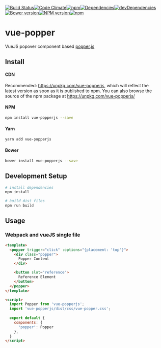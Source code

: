 <p align="center">

  [![Build Status](https://img.shields.io/travis/RobinCK/vue-popper.svg?style=flat-square)](https://travis-ci.org/RobinCK/vue-popper)[![Code Climate](https://img.shields.io/codeclimate/github/RobinCK/vue-popper.svg?style=flat-square)](https://codeclimate.com/github/RobinCK/vue-popper)[![npm](https://img.shields.io/npm/dt/vue-popper.svg?style=flat-square)](https://github.com/RobinCK/vue-popper)[![Dependencies](https://david-dm.org/robinck/vue-popper.svg?style=flat-square)](https://david-dm.org/robinck/vue-popper)[![devDependencies](https://david-dm.org/robinck/vue-popper/dev-status.svg?style=flat-square)](https://david-dm.org/robinck/vue-popper#info=devDependencies&view=table)[![Bower version](https://img.shields.io/bower/v/vue-popperjs.svg?style=flat-square)](https://github.com/RobinCK/vue-popper)[![NPM version](https://img.shields.io/npm/v/vue-popperjs.svg?style=flat-square)](https://www.npmjs.com/package/vue-popperjs)[![npm](https://img.shields.io/npm/l/vue-popperjs.svg?style=flat-square)](https://github.com/RobinCK/vue-popper/blob/master/LICENSE)

</p>

# vue-popper
VueJS popover component based <a href="https://popper.js.org/">popper.js</a>

## Install
#### CDN

Recommended: https://unpkg.com/vue-popperjs, which will reflect the latest version as soon as it is published to npm. You can also browse the source of the npm package at https://unpkg.com/vue-popperjs/

#### NPM

``` bash
npm install vue-popperjs --save
```

#### Yarn

``` bash
yarn add vue-popperjs
```

#### Bower

``` bash
bower install vue-popperjs --save
```

## Development Setup

``` bash
# install dependencies
npm install

# build dist files
npm run build
```

## Usage

### Webpack and vueJS single file
```html
<template>
  <popper trigger="click" :options="{placement: 'top'}">
    <div class="popper">
      Popper Content
    </div>

    <button slot="reference">
      Reference Element
    </button>
  </popper>
</template>

<script>
  import Popper from 'vue-popperjs';
  import 'vue-popperjs/dist/css/vue-popper.css';
  
  export default {
    components: {
      'popper': Popper
    },
  }
</script> 
```
